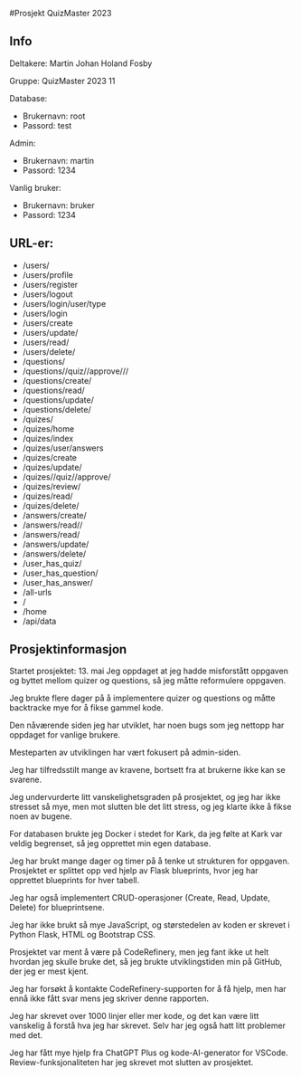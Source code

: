 #Prosjekt QuizMaster 2023

## Info

Deltakere: Martin Johan Holand Fosby

Gruppe: QuizMaster 2023 11

Database: 
- Brukernavn: root
- Passord: test

Admin: 
- Brukernavn: martin
- Passord: 1234

Vanlig bruker:
- Brukernavn: bruker
- Passord: 1234 

## URL-er:
- /users/
- /users/profile
- /users/register
- /users/logout
- /users/login/user/type
- /users/login
- /users/create
- /users/update/
- /users/read/
- /users/delete/
- /questions/
- /questions//quiz//approve///
- /questions/create/
- /questions/read/
- /questions/update/
- /questions/delete/
- /quizes/
- /quizes/home
- /quizes/index
- /quizes/user/answers
- /quizes/create
- /quizes/update/
- /quizes//quiz//approve/
- /quizes/review/
- /quizes/read/
- /quizes/delete/
- /answers/create/
- /answers/read//
- /answers/read/
- /answers/update/
- /answers/delete/
- /user_has_quiz/
- /user_has_question/
- /user_has_answer/
- /all-urls
- /
- /home
- /api/data


## Prosjektinformasjon

Startet prosjektet: 13. mai
Jeg oppdaget at jeg hadde misforstått oppgaven og byttet mellom quizer og questions, så jeg måtte reformulere oppgaven.

Jeg brukte flere dager på å implementere quizer og questions og måtte backtracke mye for å fikse gammel kode.

Den nåværende siden jeg har utviklet, har noen bugs som jeg nettopp har oppdaget for vanlige brukere.

Mesteparten av utviklingen har vært fokusert på admin-siden.

Jeg har tilfredsstilt mange av kravene, bortsett fra at brukerne ikke kan se svarene.

Jeg undervurderte litt vanskelighetsgraden på prosjektet, og jeg har ikke stresset så mye, men mot slutten ble det litt stress, og jeg klarte ikke å fikse noen av bugene.

For databasen brukte jeg Docker i stedet for Kark, da jeg følte at Kark var veldig begrenset, så jeg opprettet min egen database.

Jeg har brukt mange dager og timer på å tenke ut strukturen for oppgaven.
Prosjektet er splittet opp ved hjelp av Flask blueprints, hvor jeg har opprettet blueprints for hver tabell.

Jeg har også implementert CRUD-operasjoner (Create, Read, Update, Delete) for blueprintsene.

Jeg har ikke brukt så mye JavaScript, og størstedelen av koden er skrevet i Python Flask, HTML og Bootstrap CSS.

Prosjektet var ment å være på CodeRefinery, men jeg fant ikke ut helt hvordan jeg skulle bruke det, så jeg brukte utviklingstiden min på GitHub, der jeg er mest kjent.

Jeg har forsøkt å kontakte CodeRefinery-supporten for å få hjelp, men har ennå ikke fått svar mens jeg skriver denne rapporten.

Jeg har skrevet over 1000 linjer eller mer kode, og det kan være litt vanskelig å forstå hva jeg har skrevet. Selv har jeg også hatt litt problemer med det.

Jeg har fått mye hjelp fra ChatGPT Plus og kode-AI-generator for VSCode.
Review-funksjonaliteten har jeg skrevet mot slutten av prosjektet.
